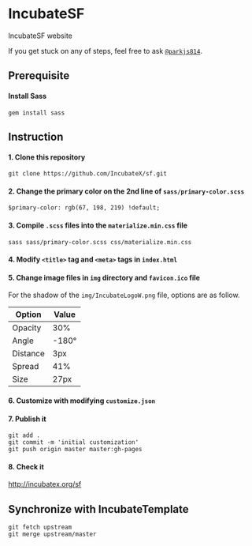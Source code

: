 # IncubateSF
IncubateSF website

If you get stuck on any of steps, feel free to ask <a href="http://fb.com/parkjs814" target="_blank">`@parkjs814`</a>.

Prerequisite
------------
#### Install Sass
    gem install sass

Instruction
-----------
#### 1. Clone this repository
    git clone https://github.com/IncubateX/sf.git
#### 2. Change the primary color on the 2nd line of `sass/primary-color.scss`
    $primary-color: rgb(67, 198, 219) !default;
#### 3. Compile `.scss` files into the `materialize.min.css` file
    sass sass/primary-color.scss css/materialize.min.css
#### 4. Modify `<title>` tag and `<meta>` tags in `index.html`
#### 5. Change image files in `img` directory and `favicon.ico` file
For the shadow of the `img/IncubateLogoW.png` file, options are as follow.

| Option   | Value |
|----------|-------|
| Opacity  | 30%   |
| Angle    | -180° |
| Distance | 3px   |
| Spread   | 41%   |
| Size     | 27px  |
#### 6. Customize with modifying `customize.json`
#### 7. Publish it
    git add .
    git commit -m 'initial customization'
    git push origin master master:gh-pages
#### 8. Check it
<a href="http://incubatex.org/sf" target="_blank">http://incubatex.org/sf</a>

Synchronize with IncubateTemplate
---------------------------------
    git fetch upstream
    git merge upstream/master